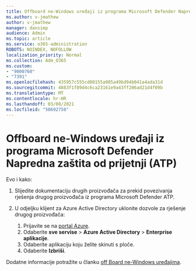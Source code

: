 ```yaml
---
title: Offboard ne-Windows uređaji iz programa Microsoft Defender Napredna zaštita od prijetnji (ATP)
ms.author: v-jmathew
author: v-jmathew
manager: dansimp
audience: Admin
ms.topic: article
ms.service: o365-administration
ROBOTS: NOINDEX, NOFOLLOW
localization_priority: Normal
ms.collection: Adm_O365
ms.custom:
- "9000760"
- "7391"
ms.openlocfilehash: 435957c555cd80155a985a49bd94b041a4ada31d
ms.sourcegitcommit: 4883f1f89d4c6ca23161e9a43ff206ad21d4f09b
ms.translationtype: MT
ms.contentlocale: hr-HR
ms.lasthandoff: 03/08/2021
ms.locfileid: "50692758"
---
```

# <a name="offboard-non-windows-devices-from-microsoft-defender-advanced-threat-protection-atp"></a>Offboard ne-Windows uređaji iz programa Microsoft Defender Napredna zaštita od prijetnji (ATP)

Evo i kako:

1. Slijedite dokumentaciju drugih proizvođača za prekid povezivanja rješenja drugog proizvođača iz programa Microsoft Defender ATP.
2. U odjeljku klijent za Azure Active Directory uklonite dozvole za rješenje drugog proizvođača:

    1. Prijavite se na [portal Azure](https://go.microsoft.com/fwlink/?linkid=2125612).
    1. Odaberite **sve servise**  >  **Azure Active Directory**  >  **Enterprise aplikacije**.
    1. Odaberite aplikaciju koju želite skinuti s ploče.
    1. Odaberite **Izbriši**.

Dodatne informacije potražite u članku [off Board ne-Windows uređajima](https://go.microsoft.com/fwlink/?linkid=2143630).

